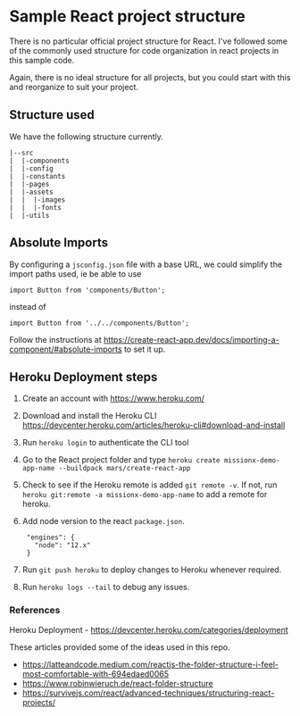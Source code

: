 # Sample React project structure

There is no particular official project structure for React. I've followed some of the commonly used structure for code organization in react projects in this sample code. 

Again, there is no ideal structure for all projects, but you could start with this and reorganize to suit your project.

## Structure used
We have the following structure currently.

```
|--src
|  |-components
|  |-config 
|  |-constants
|  |-pages
|  |-assets
|  |  |-images
|  |  |-fonts
|  |-utils
```

## Absolute Imports

By configuring a `jsconfig.json` file with a base URL, we could simplify the import paths used, ie be able to use

`import Button from 'components/Button';` 

instead of 

`import Button from '../../components/Button';`

Follow the instructions at https://create-react-app.dev/docs/importing-a-component/#absolute-imports to set it up.

## Heroku Deployment steps

1. Create an account with https://www.heroku.com/
2. Download and install the Heroku CLI https://devcenter.heroku.com/articles/heroku-cli#download-and-install
3. Run `heroku login` to authenticate the CLI tool
4. Go to the React project folder and type `heroku create missionx-demo-app-name --buildpack mars/create-react-app`
5. Check to see if the Heroku remote is added `git remote -v`. If not, run `heroku git:remote -a missionx-demo-app-name` to add a remote for heroku.
6. Add node version to the react `package.json`.
        
        "engines": {
          "node": "12.x"
        }
        
7. Run `git push heroku` to deploy changes to Heroku whenever required.
8. Run `heroku logs --tail` to debug any issues.

### References
Heroku Deployment - https://devcenter.heroku.com/categories/deployment

These articles provided some of the ideas used in this repo.
* https://latteandcode.medium.com/reactjs-the-folder-structure-i-feel-most-comfortable-with-694edaed0065
* https://www.robinwieruch.de/react-folder-structure
* https://survivejs.com/react/advanced-techniques/structuring-react-projects/
